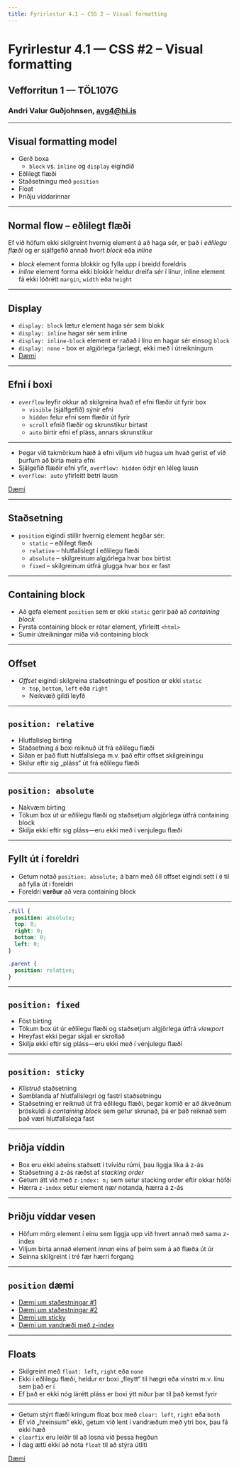 ```yaml
---
title: Fyrirlestur 4.1 — CSS 2 – Visual formatting
---
```


# Fyrirlestur 4.1 — CSS #2 – Visual formatting

## Vefforritun 1 — TÖL107G

### Andri Valur Guðjohnsen, [avg4@hi.is](mailto:avg4@hi.is)

---

## Visual formatting model

* Gerð boxa
  - `block` vs. `inline` og `display` eigindið
* Eðlilegt flæði
* Staðsetningu með `position`
* Float
* Þriðju víddarinnar

***

## Normal flow – eðlilegt flæði

Ef við höfum ekki skilgreint hvernig element á að haga sér, er það í _eðlilegu flæði_ og er sjálfgefið annað hvort _block_ eða _inline_

* _block_ element forma blokkir og fylla upp í breidd foreldris
* _inline_ element forma ekki blokkir heldur dreifa sér í línur, inline element fá ekki lóðrétt `margin`, `width` eða `height`

***

## Display

* `display: block` lætur element haga sér sem blokk
* `display: inline` hagar sér sem inline
* `display: inline-block` element er raðað í línu en hagar sér einsog `block`
* `display: none` - box er algjörlega fjarlægt, ekki með í útreikningum
* [Dæmi](daemi/display.html)

***

## Efni í boxi

* `overflow` leyfir okkur að skilgreina hvað ef efni flæðir út fyrir box
  - `visible` (sjálfgefið) sýnir efni
  - `hidden` felur efni sem flæðir út fyrir
  - `scroll` efnið flæðir og skrunstikur birtast
  - `auto` birtir efni ef pláss, annars skrunstikur

***

* Þegar við takmörkum hæð á efni viljum við hugsa um hvað gerist ef við þurfum að birta meira efni
* Sjálgefið flæðir efni yfir, `overflow: hidden`  ódýr en léleg lausn
* `overflow: auto` yfirleitt betri lausn

[Dæmi](daemi/overflow.html)

***

## Staðsetning

* `position` eigindi stillir hvernig element hegðar sér:
  - `static` – eðlilegt flæði
  - `relative` – hlutfallslegt í eðlilegu flæði
  - `absolute` – skilgreinum algjörlega hvar box birtist
  - `fixed` – skilgreinum útfrá glugga hvar box er fast

***

## Containing block

* Að gefa element `position` sem er ekki `static` gerir það að _containing block_
* Fyrsta containing block er rótar element, yfirleitt `<html>`
* Sumir útreikningar miða við containing block

***

## Offset

* _Offset_ eigindi skilgreina staðsetningu ef position er ekki `static`
  - `top`, `bottom`, `left` eða `right`
  - Neikvæð gildi leyfð

***

## `position: relative`

* Hlutfallsleg birting
* Staðsetning á boxi reiknuð út frá eðlilegu flæði
* Síðan er það flutt hlutfallslega m.v. það eftir offset skilgreiningu
* Skilur eftir sig „pláss“ út frá eðlilegu flæði

***

## `position: absolute`

* Nákvæm birting
* Tökum box út úr eðlilegu flæði og staðsetjum algjörlega útfrá containing block
* Skilja ekki eftir sig pláss—eru ekki með í venjulegu flæði

***

## Fyllt út í foreldri

* Getum notað `position: absolute;` á barn með öll offset eigindi sett í `0` til að fylla út í foreldri
* Foreldri **verður** að vera containing block

***

```css
.fill {
  position: absolute;
  top: 0;
  right: 0;
  bottom: 0;
  left: 0;
}

.parent {
  position: relative;
}
```

***

## `position: fixed`

* Föst birting
* Tökum box út úr eðlilegu flæði og staðsetjum algjörlega útfrá _viewport_
* Hreyfast ekki þegar skjali er skrollað
* Skilja ekki eftir sig pláss—eru ekki með í venjulegu flæði

***

## `position: sticky`

* _Klístruð_ staðsetning
* Samblanda af hlutfallslegri og fastri staðsetningu
* Staðsetning er reiknuð út frá eðlilegu flæði, þegar komið er að ákveðnum þröskuldi á _containing block_ sem getur skrunað, þá er það reiknað sem það væri hlutfallslega fast

***

## Þriðja víddin

* Box eru ekki aðeins staðsett í tvívíðu rúmi, þau liggja líka á z-ás
* Staðsetning á z-ás ræðst af _stacking order_
* Getum átt við með `z-index: n;` sem setur stacking order eftir okkar höfði
* Hærra `z-index` setur element _nær_ notanda, hærra á z-ás

***

## Þriðju víddar vesen

* Höfum mörg element í einu sem liggja upp við hvert annað með sama z-index
* Viljum birta annað element _innan_ eins af þeim sem á að flæða út úr
* Seinna skilgreint í tré fær hærri forgang

***

## `position` dæmi

* [Dæmi um staðestningar #1](daemi/position.html)
* [Dæmi um staðestningar #2](daemi/position2.html)
* [Dæmi um sticky](daemi/sticky.html)
* [Dæmi um vandræði með z-index](daemi/zindex-hover.html)

***

## Floats

* Skilgreint með `float: left`, `right` eða `none`
* Ekki í eðlilegu flæði, heldur er boxi „fleytt“ til hægri eða vinstri m.v. línu sem það er í
* Ef það er ekki nóg lárétt pláss er boxi ýtt niður þar til það kemst fyrir

***

* Getum stýrt flæði kringum float box með `clear: left`, `right` eða `both`
* Ef við „hreinsum“ ekki, getum við lent í vandræðum með ytri box, þau fá ekki hæð
* `clearfix` eru leiðir til að losna við þessa hegðun
* Í dag ætti ekki að nota `float` til að stýra útliti

[Dæmi](daemi/float.html)
